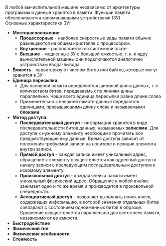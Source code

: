В любой вычислительной машине независимо от архитектуры программы и данные хранятся в памяти. Функции памяти обеспечиваются запоминающими устройствами (ЗУ).  
Основные характеристики ЗУ:
- **Месторасположение**:
	- **Процессорные** - наиболее скоростные виды памяти обычно размещаются на общем кристалле с процессором. 
	- **Внутренние** - располагается на системной плате
	- **Внешние** - медленные ЗУ с большой емкостью, т. к. к ядру вычислительной машины они подключаются аналогично устройствам ввода-вывода
- **Ёмкость** - характеризуют числом битов или байтов, которые могут хранится в ЗУ
- **Единица пересылки**:
	- Для основной памяти определяется шириной шины данных, т. е. количеством битов, передаваемых по линиям шины параллельно. Чаще всего единица пересылки равна длине слова 
	- Применительно к внешней памяти данные передаются единицами, превышающими длину слова и называемыми **блоками**
- **Метод доступа**:
	- **Последовательный доступ** - информация хранится в виде последовательности битов данных, называемых **записями**. Для доступа к нужному элементу необходимо прочитать все предшествующие ему данные. Время доступа зависит от положения требуемой записи на носителе и позиции элемента внутри записи.
	- **Прямой доступ** - каждая запись имеет уникальный адрес, обращение к элементу осуществляется как адресный доступ к началу записи с последующим последовательным доступом к искомому элементу.
	- **Произвольный доступ** - каждая ячейка памяти имеет уникальный физический адрес. Обращение к любой ячейке занимает одно и то же время и производится в произвольной очередности. 
	- **Ассоциативный доступ** - позволяет выполнять поиск ячеек, содержащих информацию, в которой значения отдельных битов совпадают с состоянием одноименных битов в образце. Сравнение осуществляется параллельно для всех ячеек памяти, независимо от ее емкости.
- **Быстродействие**
- **Физический тип**
- **Физические особенности**
- **Стоимость**